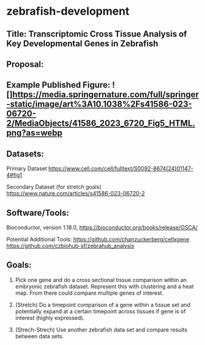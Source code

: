 # zebrafish-development

## Title: Transcriptomic Cross Tissue Analysis of Key Developmental Genes in Zebrafish

## Proposal:



## Example Published Figure: ![]https://media.springernature.com/full/springer-static/image/art%3A10.1038%2Fs41586-023-06720-2/MediaObjects/41586_2023_6720_Fig5_HTML.png?as=webp

## Datasets: 

Primary Dataset https://www.cell.com/cell/fulltext/S0092-8674(24)01147-4#fig1 

Secondary Dataset (for stretch goals) https://www.nature.com/articles/s41586-023-06720-2 

## Software/Tools:

Bioconductor, version 1.18.0, https://bioconductor.org/books/release/OSCA/

Potential Additional Tools:
https://github.com/chanzuckerberg/cellxgene 
https://github.com/czbiohub-sf/zebrahub_analysis

## Goals: 

1) Pick one gene and do a cross sectional tissue comparison within an embryonic zebrafish dataset. Represent this with clustering and a heat map. From there could compare multiple genes of interest.

2) (Stretch) Do a timepoint comparison of a gene within a tissue set and potentially expand at a certain timepoint across tissues if gene is of interest (highly expressed).

3) (Strech-Strech) Use another zebrafish data set and compare results between data sets.
